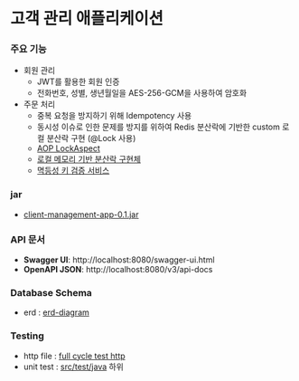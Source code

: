 # 고객 관리 애플리케이션

### 주요 기능
- 회원 관리
  - JWT를 활용한 회원 인증
  - 전화번호, 성별, 생년월일을 AES-256-GCM을 사용하여 암호화
- 주문 처리
  - 중복 요청을 방지하기 위해 Idempotency 사용
  - 동시성 이슈로 인한 문제를 방지를 위하여 Redis 분산락에 기반한 custom 로컬 분산락 구현 (@Lock 사용)
  - [AOP LockAspect](/src/main/java/com/jooyeon/app/common/lock/LockAspect.java) 
  - [로컬 메모리 기반 분산락 구현체](/src/main/java/com/jooyeon/app/common/lock/LocalRedisLockService.java)
  - [멱등성 키 검증 서비스](/src/main/java/com/jooyeon/app/common/idempotency/IdempotencyService.java)

### jar
- [client-management-app-0.1.jar](/dist/client-management-app-0.1.jar)
    
### API 문서
- **Swagger UI**: http://localhost:8080/swagger-ui.html
- **OpenAPI JSON**: http://localhost:8080/v3/api-docs


### Database Schema
- erd : [erd-diagram](/docs/ERD.png)


### Testing
- http file : [full cycle test http](/src/test/http/full-cycle-test.http)
- unit test : [src/test/java](/src/test/java) 하위